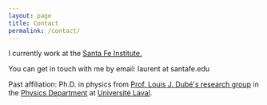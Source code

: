 ```yaml
---
layout: page
title: Contact
permalink: /contact/
---
```


I currently work at the <a href="http://www.santafe.edu/" target="_blank" rel="nofollow">Santa Fe Institute.</a>

You can get in touch with me by email: laurent at santafe.edu

Past affiliation: Ph.D. in physics from <a href="http://dynamica.phy.ulaval.ca/" target="_blank" rel="nofollow">Prof. Louis J. Dubé's research group</a>&nbsp;in the <a href="http://www.phy.ulaval.ca/" target="_blank" rel="nofollow">Physics Department</a>&nbsp;at&nbsp;<a href="http://www.ulaval.ca/" target="_blank" rel="nofollow">Université Laval</a>.